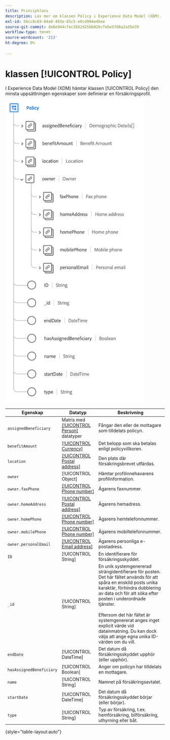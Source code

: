 ```yaml
---
title: Principklass
description: Läs mer om klassen Policy i Experience Data Model (XDM).
exl-id: 56cc8c69-84a0-493e-85c5-e0cd994e4bee
source-git-commit: de8e944cfec3b52d25bb02bcfebe57d6a2a35e39
workflow-type: tm+mt
source-wordcount: '213'
ht-degree: 0%

---
```


# klassen [!UICONTROL Policy]

I Experience Data Model (XDM) hämtar klassen [!UICONTROL Policy] den minsta uppsättningen egenskaper som definierar en försäkringsprofil.

![](../images/classes/policy.png)

| Egenskap | Datatyp | Beskrivning |
| --- | --- | --- |
| `assignedBeneficiary` | Matris med [[!UICONTROL Person]](../data-types/person.md) datatyper | Fångar den eller de mottagare som tilldelats policyn. |
| `benefitAmount` | [[!UICONTROL Currency]](../data-types/currency.md) | Det belopp som ska betalas enligt policyvillkoren. |
| `location` | [[!UICONTROL Postal address]](../data-types/postal-address.md) | Den plats där försäkringsbrevet utfärdas. |
| `owner` | [!UICONTROL Object] | Hämtar profilinnehavarens profilinformation. |
| `owner.faxPhone` | [[!UICONTROL Phone number]](../data-types/phone-number.md) | Ägarens faxnummer. |
| `owner.homeAddress` | [[!UICONTROL Postal address]](../data-types/postal-address.md) | Ägarens hemadress. |
| `owner.homePhone` | [[!UICONTROL Phone number]](../data-types/phone-number.md) | Ägarens hemtelefonnummer. |
| `owner.mobilePhone` | [[!UICONTROL Phone number]](../data-types/phone-number.md) | Ägarens mobiltelefonnummer. |
| `owner.personalEmail` | [[!UICONTROL Email address]](../data-types/email-address.md) | Ägarens personliga e-postadress. |
| `ID` | [!UICONTROL String] | En identifierare för försäkringsskyddet. |
| `_id` | [!UICONTROL String] | En unik systemgenererad strängidentifierare för posten. Det här fältet används för att spåra en enskild posts unika karaktär, förhindra dubblering av data och för att söka efter posten i underordnade tjänster.<br><br>Eftersom det här fältet är systemgenererat anges inget explicit värde vid datainmatning. Du kan dock välja att ange egna unika ID-värden om du vill. |
| `endDate` | [!UICONTROL DateTime] | Det datum då försäkringsskyddet upphör (eller upphör). |
| `hasAssignedBeneficiary` | [!UICONTROL Boolean] | Anger om policyn har tilldelats en mottagare. |
| `name` | [!UICONTROL String] | Namnet på försäkringsavtalet. |
| `startDate` | [!UICONTROL DateTime] | Det datum då försäkringsskyddet börjar (eller börjar). |
| `type` | [!UICONTROL String] | Typ av försäkring, t.ex. hemförsäkring, bilförsäkring, uthyrning eller båt. |

{style="table-layout:auto"}
